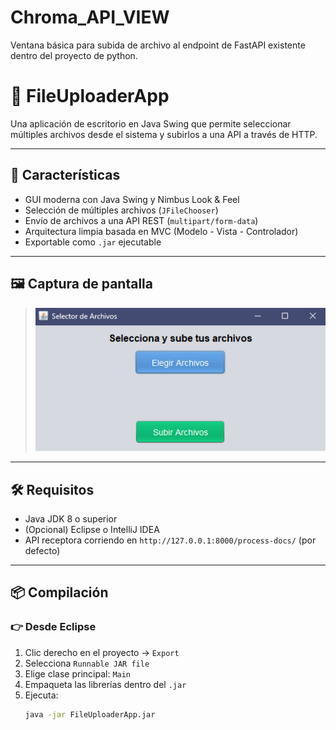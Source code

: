 # Chroma_API_VIEW
Ventana básica para subida de archivo al endpoint de FastAPI existente dentro del proyecto de python.
# 📁 FileUploaderApp

Una aplicación de escritorio en Java Swing que permite seleccionar múltiples archivos desde el sistema y subirlos a una API a través de HTTP.

---

## 🚀 Características

- GUI moderna con Java Swing y Nimbus Look & Feel
- Selección de múltiples archivos (`JFileChooser`)
- Envío de archivos a una API REST (`multipart/form-data`)
- Arquitectura limpia basada en MVC (Modelo - Vista - Controlador)
- Exportable como `.jar` ejecutable

---

## 🖼️ Captura de pantalla

> ![alt text](image.png)

---

## 🛠️ Requisitos

- Java JDK 8 o superior
- (Opcional) Eclipse o IntelliJ IDEA
- API receptora corriendo en `http://127.0.0.1:8000/process-docs/` (por defecto)

---

## 📦 Compilación

### 👉 Desde Eclipse

1. Clic derecho en el proyecto → `Export`
2. Selecciona `Runnable JAR file`
3. Elige clase principal: `Main`
4. Empaqueta las librerías dentro del `.jar`
5. Ejecuta:  
   ```bash
   java -jar FileUploaderApp.jar
